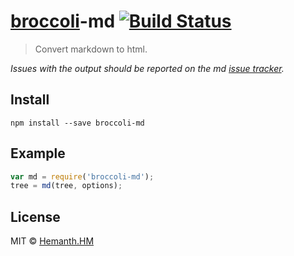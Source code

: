 # [broccoli](https://github.com/joliss/broccoli)-md [![Build Status](https://travis-ci.org/hemanth/broccoli-md.png?branch=master)](https://travis-ci.org/hemanth/broccoli-md)

> Convert markdown to html.

*Issues with the output should be reported on the md [issue tracker](https://github.com/evilstreak/markdown-js/issues).*


## Install

```
npm install --save broccoli-md
```


## Example

```js
var md = require('broccoli-md');
tree = md(tree, options);
```


## License

MIT © [Hemanth.HM](http://h3manth.com)

